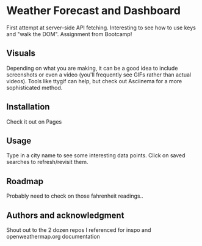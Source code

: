 # Weather Forecast and Dashboard

First attempt at server-side API fetching. Interesting to see how to use keys and "walk the DOM". Assignment from Bootcamp!

## Visuals

Depending on what you are making, it can be a good idea to include screenshots or even a video (you'll frequently see GIFs rather than actual videos). Tools like ttygif can help, but check out Asciinema for a more sophisticated method.

## Installation

Check it out on Pages

## Usage

Type in a city name to see some interesting data points. Click on saved searches to refresh/revisit them.

## Roadmap

Probably need to check on those fahrenheit readings..

## Authors and acknowledgment

Shout out to the 2 dozen repos I referenced for inspo and openweathermap.org documentation
